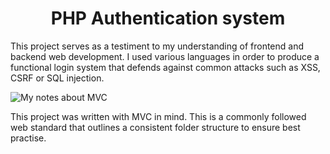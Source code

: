 <h1 align="center">
PHP Authentication system
</h1>

This project serves as a testiment to my understanding of frontend and backend web development. I used various languages in order to produce a functional login system that defends against common attacks such as XSS, CSRF or SQL injection.

<img src="https://imgur.com/a/lxrEwoA" alt="My notes about MVC">

This project was written with MVC in mind. This is a commonly followed web standard that outlines a consistent folder structure to ensure best practise.
